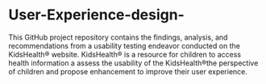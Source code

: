# User-Experience-design-
This GitHub project repository contains the findings, analysis, and recommendations from a usability testing endeavor conducted on the KidsHealth® website. KidsHealth® is a resource for children to access health information a assess the usability of the KidsHealth®the perspective of children and propose enhancement to improve their user experience.
